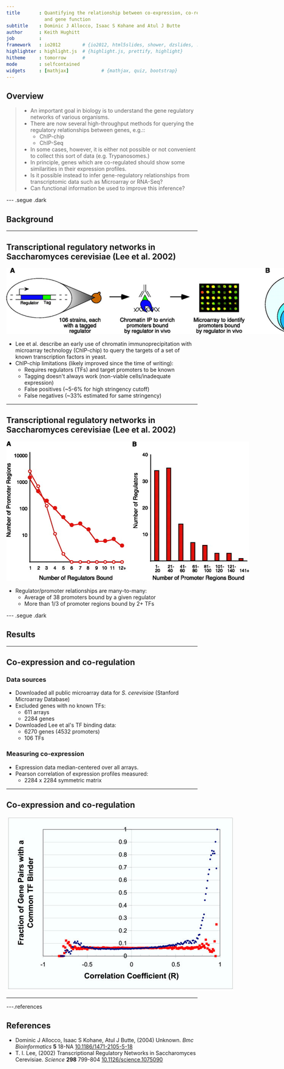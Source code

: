 ```yaml
---
title       : Quantifying the relationship between co-expression, co-regulation
              and gene function
subtitle    : Dominic J Allocco, Isaac S Kohane and Atul J Butte
author      : Keith Hughitt
job         : 
framework   : io2012        # {io2012, html5slides, shower, dzslides, ...}
highlighter : highlight.js  # {highlight.js, prettify, highlight}
hitheme     : tomorrow      # 
mode        : selfcontained 
widgets     : [mathjax]            # {mathjax, quiz, bootstrap}
---
```


<!-- Custom Styles -->
<style type='text/css'>
    slides > slide {
        height: 800px;
        margin-top: -400px;
    }
    img {
        max-height: 560px;
        max-width: 964px;
    }
    slide a {border-bottom: none;}
    .references li { font-size: 14px; }
    .references li p { font-size: 14px; }
</style>

<!-- Custom JavaScript -->
<script src="http://ajax.aspnetcdn.com/ajax/jQuery/jquery-1.7.min.js"></script>
<script type='text/javascript'>
$(function() {
    $("p:has(img)").addClass('centered');
});
</script>

## Overview

>- An important goal in biology is to understand the gene regulatory networks
   of various organisms.
>- There are now several high-throughput methods for querying the regulatory
>  relationships between genes, e.g.::
>   - ChIP-chip
>   - ChIP-Seq
>- In some cases, however, it is either not possible or not convenient to
>  collect this sort of data (e.g. Trypanosomes.)
>- In principle, genes which are co-regulated should show some similarities in
>  their expression profiles.
>- <span class='red'>Is it possible instead to infer gene-regulatory 
>  relationships from transcriptomic data such as Microarray or RNA-Seq?</span>
>- <span class='red'>Can functional information be used to improve this
>  inference?</span>

--- .segue .dark

## Background

---

## Transcriptional regulatory networks in Saccharomyces cerevisiae (Lee et al. 2002)

![Lee figure 1](assets/img/Lee_F1.large.jpg)

- Lee et al. describe an early use of chromatin immunoprecipitation
  with microarray technology (ChIP-chip) to query the targets of a set of
  known transcription factors in yeast.
- ChIP-chip limitations (likely improved since the time of writing):
  - Requires regulators (TFs) and target promoters to be known
  - Tagging doesn't always work (non-viable cells/inadequate expression)
  - False positives (~5-6% for high stringency cutoff)
  - False negatives (~33% estimated for same stringency)

---

## Transcriptional regulatory networks in Saccharomyces cerevisiae (Lee et al. 2002)

![Lee figure 2](assets/img/Lee_F2.med.jpg)

- Regulator/promoter relationships are many-to-many:
  - Average of 38 promoters bound by a given regulator
  - More than 1/3 of promoter regions bound by 2+ TFs

--- .segue .dark

## Results

---

## Co-expression and co-regulation

### Data sources

- Downloaded all public microarray data for *S. cerevisiae* (Stanford
  Microarray Database)
- Excluded genes with no known TFs:
  - 611 arrays
  - 2284 genes
- Downloaded Lee et al's TF binding data:
  - 6270 genes (4532 promoters)
  - 106 TFs

### Measuring co-expression

- Expression data median-centered over all arrays.
- Pearson correlation of expression profiles measured:
    - 2284 x 2284 symmetric matrix

---

## Co-expression and co-regulation

![Allocco fig 1](assets/img/1471-2105-5-18-1.jpg)

---

---.references

## References





- Dominic J Allocco, Isaac S Kohane, Atul J Butte,   (2004) Unknown.  <em>Bmc Bioinformatics</em>  <strong>5</strong>  18-NA  <a href="http://dx.doi.org/10.1186/1471-2105-5-18">10.1186/1471-2105-5-18</a>
- T. I. Lee,   (2002) Transcriptional Regulatory Networks in Saccharomyces Cerevisiae.  <em>Science</em>  <strong>298</strong>  799-804  <a href="http://dx.doi.org/10.1126/science.1075090">10.1126/science.1075090</a>

